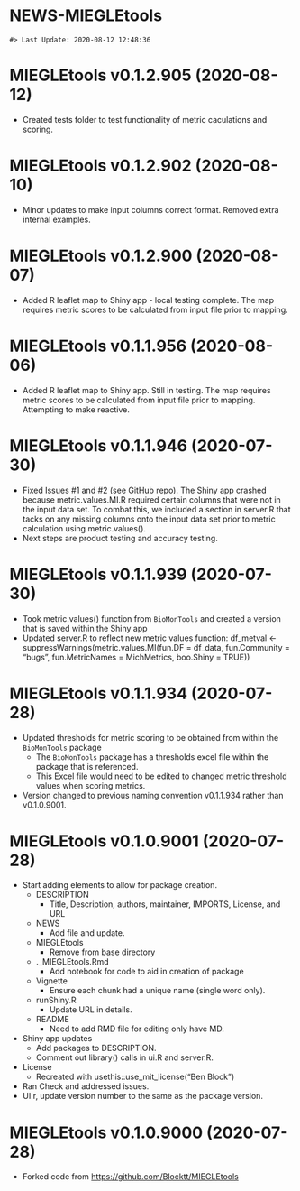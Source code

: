 NEWS-MIEGLEtools
================

<!-- NEWS.md is generated from NEWS.Rmd. Please edit that file -->

    #> Last Update: 2020-08-12 12:48:36

# MIEGLEtools v0.1.2.905 (2020-08-12)

  - Created tests folder to test functionality of metric caculations and
    scoring.

# MIEGLEtools v0.1.2.902 (2020-08-10)

  - Minor updates to make input columns correct format. Removed extra
    internal examples.

# MIEGLEtools v0.1.2.900 (2020-08-07)

  - Added R leaflet map to Shiny app - local testing complete. The map
    requires metric scores to be calculated from input file prior to
    mapping.

# MIEGLEtools v0.1.1.956 (2020-08-06)

  - Added R leaflet map to Shiny app. Still in testing. The map requires
    metric scores to be calculated from input file prior to mapping.
    Attempting to make reactive.

# MIEGLEtools v0.1.1.946 (2020-07-30)

  - Fixed Issues \#1 and \#2 (see GitHub repo). The Shiny app crashed
    because metric.values.MI.R required certain columns that were not in
    the input data set. To combat this, we included a section in
    server.R that tacks on any missing columns onto the input data set
    prior to metric calculation using metric.values().
  - Next steps are product testing and accuracy testing.

# MIEGLEtools v0.1.1.939 (2020-07-30)

  - Took metric.values() function from `BioMonTools` and created a
    version that is saved within the Shiny app
  - Updated server.R to reflect new metric values function: df\_metval
    \<- suppressWarnings(metric.values.MI(fun.DF = df\_data,
    fun.Community = “bugs”, fun.MetricNames = MichMetrics, boo.Shiny =
    TRUE))

# MIEGLEtools v0.1.1.934 (2020-07-28)

  - Updated thresholds for metric scoring to be obtained from within the
    `BioMonTools` package
      - The `BioMonTools` package has a thresholds excel file within the
        package that is referenced.
      - This Excel file would need to be edited to changed metric
        threshold values when scoring metrics.
  - Version changed to previous naming convention v0.1.1.934 rather than
    v0.1.0.9001.

# MIEGLEtools v0.1.0.9001 (2020-07-28)

  - Start adding elements to allow for package creation.
      - DESCRIPTION
          - Title, Description, authors, maintainer, IMPORTS, License,
            and URL
      - NEWS
          - Add file and update.
      - MIEGLEtools
          - Remove from base directory
      - .\_MIEGLEtools.Rmd
          - Add notebook for code to aid in creation of package
      - Vignette
          - Ensure each chunk had a unique name (single word only).
      - runShiny.R
          - Update URL in details.
      - README
          - Need to add RMD file for editing only have MD.
  - Shiny app updates
      - Add packages to DESCRIPTION.  
      - Comment out library() calls in ui.R and server.R.  
  - License
      - Recreated with usethis::use\_mit\_license(“Ben Block”)
  - Ran Check and addressed issues.
  - UI.r, update version number to the same as the package version.

# MIEGLEtools v0.1.0.9000 (2020-07-28)

  - Forked code from <https://github.com/Blocktt/MIEGLEtools>
